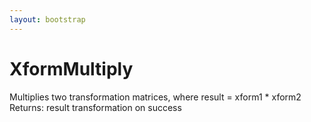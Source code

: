 ```yaml
---
layout: bootstrap
---
```


# XformMultiply

Multiplies two transformation matrices, where result = xform1 * xform2
        Returns:
          result transformation on success
        


